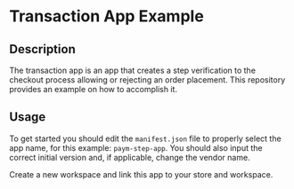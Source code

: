 # Transaction App Example

## Description

The transaction app is an app that creates a step verification to the checkout process allowing or rejecting an order placement. This repository provides an example on how to accomplish it.

## Usage

To get started you should edit the `manifest.json` file to properly select the app name, for this example: `paym-step-app`. You should also input the correct initial version and, if applicable, change the vendor name.  
  
Create a new workspace and link this app to your store and workspace.
